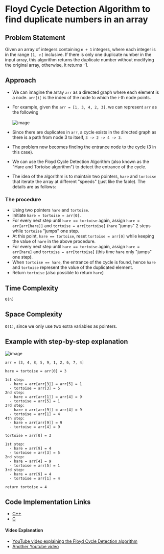 # Floyd Cycle Detection Algorithm to find duplicate numbers in an array

## Problem Statement

Given an array of integers containing `n + 1` integers, where each integer is in the range `[1, n]` inclusive. If there is only one duplicate number in the input array, this algorithm returns the duplicate number without modifying the original array, otherwise, it returns -1.

## Approach
- We can imagine the array `arr` as a directed graph where each element is a node. `arr[i]` is the index of the node to which the i-th node points.
- For example, given the `arr = [1, 3, 4, 2, 3]`, we can represent `arr` as the following <br></br>
![image](https://github.com/hollowcrust/Algorithms-Explanation/assets/72879387/a4afacb6-399b-44b6-96e9-b2fdfd75ae9d)

- Since there are duplicates in `arr`, a cycle exists in the directed graph as there is a path from node 3 to itself, `3 -> 2 -> 4 -> 3`.
- The problem now becomes finding the entrance node to the cycle (3 in this case). 
- We can use the Floyd Cycle Detection Algorithm (also known as the "Hare and Tortoise algorithm") to detect the entrance of the cycle.
- The idea of the algorithm is to maintain two pointers, `hare` and `tortoise` that iterate the array at different "speeds" (just like the fable). The details are as follows:

### The procedure
- Using two pointers `hare` and `tortoise`.
- Initiate `hare = tortoise = arr[0]`.
- For every next step until `hare == tortoise` again, assign `hare = arr[arr[hare]]` and `tortoise = arr[tortoise]` (`hare` "jumps" 2 steps while `tortoise` "jumps" one step.
- At this point, `hare == tortoise`, reset `tortoise = arr[0]` while keeping the value of `hare` in the above procedure.
- For every next step until `hare == tortoise` again, assign `hare = arr[hare]` and `tortoise = arr[tortoise]` (this time `hare` only "jumps" one step).
- When `tortoise == hare`, the entrance of the cycle is found, hence `hare` and `tortoise` represent the value of the duplicated element.
- Return `tortoise` (also possible to return `hare`)
  
## Time Complexity

`O(n)`

## Space Complexity

`O(1)`, since we only use two extra variables as pointers.

## Example with step-by-step explanation
![image](https://github.com/hollowcrust/Algorithms-Explanation/assets/72879387/b8c741f5-4a8a-4f3c-8211-fe8a5379b571)

```
arr = [3, 4, 8, 5, 9, 1, 2, 6, 7, 4]

hare = tortoise = arr[0] = 3

1st step:
  - hare = arr[arr[3]] = arr[5] = 1
  - tortoise = arr[3] = 5
2nd step:
  - hare = arr[arr[1]] = arr[4] = 9
  - tortoise = arr[5] = 1
3rd step:
  - hare = arr[arr[9]] = arr[4] = 9
  - tortoise = arr[1] = 4
4th step:
  - hare = arr[arr[9]] = 9
  - tortoise = arr[4] = 9

tortoise = arr[0] = 3

1st step:
  - hare = arr[9] = 4
  - tortoise = arr[3] = 5
2nd step:
  - hare = arr[4] = 9
  - tortoise = arr[5] = 1
3rd step:
  - hare = arr[9] = 4
  - tortoise = arr[1] = 4

return tortoise = 4
```

## Code Implementation Links

- [C++](https://github.com/TheAlgorithms/C-Plus-Plus/blob/master/search/floyd_cycle_detection_algo.cpp)
- [C](https://github.com/TheAlgorithms/C/blob/master/searching/floyd_cycle_detection_algorithm.c)
#### Video Explanation

- [YouTube video explaining the Floyd Cycle Detection algorithm](https://www.youtube.com/watch?v=B6smdk7pZ14)
- [Another Youtube video](https://www.youtube.com/watch?v=PvrxZaH_eZ4&t=1s)
